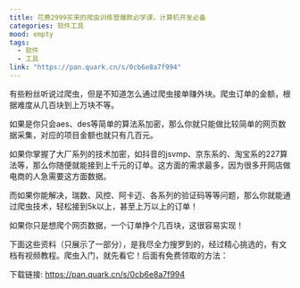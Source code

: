 ```yaml
---
title: 花费2999买来的爬虫训练营爆款必学课，计算机开发必备
categories: 软件工具
mood: empty
tags:
  - 软件
  - 工具
link: "https://pan.quark.cn/s/0cb6e8a7f994"
---
```


有些粉丝听说过爬虫，但是不知道怎么通过爬虫接单赚外块。爬虫订单的金额，根据难度从几百块到上万块不等。

如果是你只会aes、des等简单的算法系加密，那么你就只能做比较简单的网页数据采集，对应的项目金额也就只有几百元。

如果你掌握了大厂系列的技术加密，如抖音的jsvmp、京东系的、淘宝系的227算法等，那么你随便就能接到上千元的订单。这方面的需求最多，因为很多开网店做电商的人急需要这方面数据。

而如果你能解决，瑞数、风控、阿卡迈、各系列的验证码等等问题，那么你就能通过爬虫技术，轻松接到5k以上，甚至上万以上的订单！

如果你只是想爬个网页数据，一个订单挣个几百块，这很容易实现！

下面这些资料（只展示了一部分），是我尽全力搜罗到的，经过精心挑选的，有文档有视频教程。爬虫入门，就先看它！后面有免费领取的方法：

下载链接: https://pan.quark.cn/s/0cb6e8a7f994









